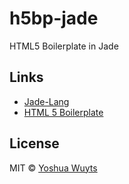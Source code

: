 # h5bp-jade

HTML5 Boilerplate in Jade

## Links
- [Jade-Lang](http://jade-lang.com/)
- [HTML 5 Boilerplate](http://html5boilerplate.com/)

## License
MIT © [Yoshua Wuyts](yoshuawuyts.com)

